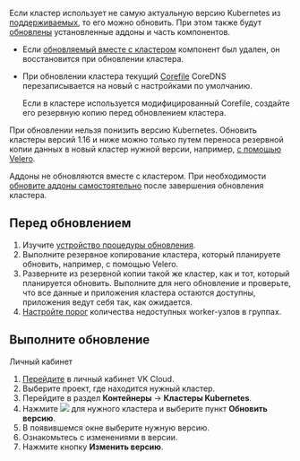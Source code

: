 Если кластер использует не самую актуальную версию Kubernetes из [поддерживаемых](../../concepts/versions/version-support), то его можно обновить. При этом также будут [обновлены](../../concepts/update) установленные аддоны и часть компонентов.

<warn>

- Если [обновляемый вместе с кластером](../../concepts/update) компонент был удален, он восстановится при обновлении кластера.

- При обновлении кластера текущий [Corefile](https://coredns.io/2017/07/23/corefile-explained/) CoreDNS перезаписывается на новый с настройками по умолчанию.

  Если в кластере используется модифицированный Corefile, создайте его резервную копию перед обновлением кластера.

</warn>

При обновлении нельзя понизить версию Kubernetes. Обновить кластеры версий 1.16 и ниже можно только путем переноса резервной копии данных в новый кластер нужной версии, например, [с помощью Velero](../../how-to-guides/velero-backup).

Аддоны не обновляются вместе с кластером. При необходимости [обновите аддоны самостоятельно](../addons/manage-addons#obnovlenie_versii_addona) после завершения обновления кластера.

## Перед обновлением

1. Изучите [устройство процедуры обновления](../../concepts/update).
1. Выполните резервное копирование кластера, который планируете обновить, например, с помощью Velero.
1. Разверните из резервной копии такой же кластер, как и тот, который планируется обновить. Выполните для него обновление и проверьте, что все данные и приложения кластера остаются доступны, приложения ведут себя так, как ожидается.
1. [Настройте порог](../manage-node-group#nastroit_parametry_obnovleniya) количества недоступных worker-узлов в группах.

## Выполните обновление

<tabs>
<tablist>
<tab>Личный кабинет</tab>
</tablist>
<tabpanel>

1. [Перейдите](https://msk.cloud.vk.com/app/) в личный кабинет VK Cloud.
1. Выберите проект, где находится нужный кластер.
1. Перейдите в раздел **Контейнеры** → **Кластеры Kubernetes**.
1. Нажмите ![ ](/ru/assets/more-icon.svg "inline") для нужного кластера и выберите пункт **Обновить версию**.
1. В появившемся окне выберите нужную версию.
1. Ознакомьтесь с изменениями в версии.
1. Нажмите кнопку **Изменить версию**.

</tabpanel>
</tabs>
